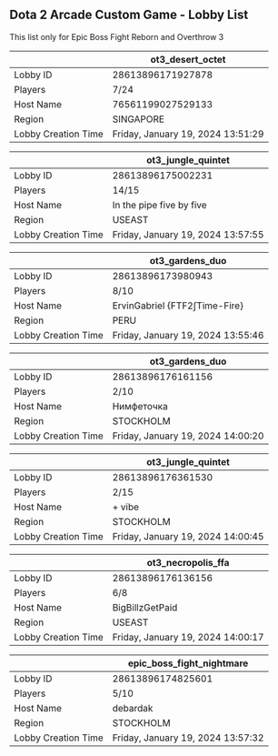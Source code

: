 ## Dota 2 Arcade Custom Game - Lobby List

This list only for Epic Boss Fight Reborn and Overthrow 3

|  | ot3_desert_octet |
| ------ | ------ |
| Lobby ID | 28613896171927878 |
| Players | 7/24 |
| Host Name | 76561199027529133 |
| Region | SINGAPORE |
| Lobby Creation Time | Friday, January 19, 2024 13:51:29 |


|  | ot3_jungle_quintet |
| ------ | ------ |
| Lobby ID | 28613896175002231 |
| Players | 14/15 |
| Host Name | In the pipe five by five |
| Region | USEAST |
| Lobby Creation Time | Friday, January 19, 2024 13:57:55 |


|  | ot3_gardens_duo |
| ------ | ------ |
| Lobby ID | 28613896173980943 |
| Players | 8/10 |
| Host Name | ErvinGabriel {FTF2∫Time-Fire} |
| Region | PERU |
| Lobby Creation Time | Friday, January 19, 2024 13:55:46 |


|  | ot3_gardens_duo |
| ------ | ------ |
| Lobby ID | 28613896176161156 |
| Players | 2/10 |
| Host Name | Нимфеточка |
| Region | STOCKHOLM |
| Lobby Creation Time | Friday, January 19, 2024 14:00:20 |


|  | ot3_jungle_quintet |
| ------ | ------ |
| Lobby ID | 28613896176361530 |
| Players | 2/15 |
| Host Name | + vibe |
| Region | STOCKHOLM |
| Lobby Creation Time | Friday, January 19, 2024 14:00:45 |


|  | ot3_necropolis_ffa |
| ------ | ------ |
| Lobby ID | 28613896176136156 |
| Players | 6/8 |
| Host Name | BigBillzGetPaid |
| Region | USEAST |
| Lobby Creation Time | Friday, January 19, 2024 14:00:17 |


|  | epic_boss_fight_nightmare |
| ------ | ------ |
| Lobby ID | 28613896174825601 |
| Players | 5/10 |
| Host Name | debardak |
| Region | STOCKHOLM |
| Lobby Creation Time | Friday, January 19, 2024 13:57:32 |


